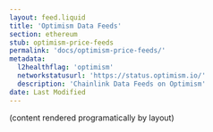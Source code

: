 ```yaml
---
layout: feed.liquid
title: 'Optimism Data Feeds'
section: ethereum
stub: optimism-price-feeds
permalink: 'docs/optimism-price-feeds/'
metadata:
  l2healthflag: 'optimism'
  networkstatusurl: 'https://status.optimism.io/'
  description: 'Chainlink Data Feeds on Optimism'
date: Last Modified
---
```


(content rendered programatically by layout)
